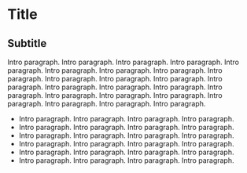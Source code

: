 # Title
## Subtitle

Intro paragraph. Intro paragraph. Intro paragraph. Intro paragraph. Intro paragraph. Intro paragraph. Intro paragraph. Intro paragraph. Intro paragraph. Intro paragraph. Intro paragraph. Intro paragraph. Intro paragraph. Intro paragraph. Intro paragraph. Intro paragraph. Intro paragraph. Intro paragraph. Intro paragraph. Intro paragraph. Intro paragraph. Intro paragraph. Intro paragraph. Intro paragraph. 

* Intro paragraph. Intro paragraph. Intro paragraph. Intro paragraph.
* Intro paragraph. Intro paragraph. Intro paragraph. Intro paragraph.
* Intro paragraph. Intro paragraph. Intro paragraph. Intro paragraph.
* Intro paragraph. Intro paragraph. Intro paragraph. Intro paragraph.
* Intro paragraph. Intro paragraph. Intro paragraph. Intro paragraph.
* Intro paragraph. Intro paragraph. Intro paragraph. Intro paragraph.

